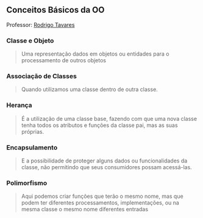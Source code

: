## Conceitos Básicos da OO

Professor: [Rodrigo Tavares]()

### Classe e Objeto

> Uma representação dados em objetos ou entidades para o processamento de outros objetos

### Associação de Classes

> Quando utilizamos uma classe dentro de outra classe.

### Herança 

> É a utilização de uma classe base, fazendo com que uma nova classe tenha todos os atributos e funções da classe pai, mas as suas próprias.

### Encapsulamento

> E a possibilidade de proteger alguns dados ou funcionalidades da classe, não permitindo que seus consumidores possam acessá-las.

### Polimorfismo

> Aqui podemos criar funções que terão o mesmo nome, mas que podem ter diferentes processamentos, implementações, ou na mesma classe o mesmo nome diferentes entradas